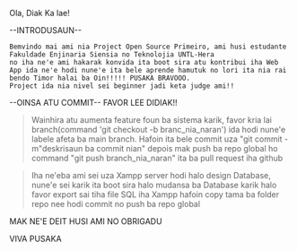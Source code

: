 Ola, Diak Ka lae!

--INTRODUSAUN--

    Bemvindo mai ami nia Project Open Source Primeiro, ami husi estudante Fakuldade Enjinaria Siensia no Teknolojia UNTL-Hera
    no iha ne'e ami hakarak konvida ita boot sira atu kontribui iha Web App ida ne'e hodi nune'e ita bele aprende hamutuk no lori ita nia rai bendo Timor halai ba Oin!!!!! PUSAKA BRAVOOO.
    Project ida nia nivel sei beginner jadi keta judge ami!!

--OINSA ATU COMMIT--
FAVOR LEE DIDIAK!!

> Wainhira atu aumenta feature foun ba sistema karik, favor kria lai branch(command 'git checkout -b branc_nia_naran') ida hodi nune'e labele afeta ba main branch. Hafoin ita bele commit uza "git commit -m"deskrisaun ba commit nian" depois mak push ba repo global ho command "git push branch_nia_naran" ita ba pull request iha github

> Iha ne'eba ami sei uza Xampp server hodi halo design Database, nune'e sei karik ita boot sira halo mudansa ba Database karik halo favor export sai tiha file SQL iha Xampp hafoin copy tama ba folder repo nee hodi commit no push ba repo global

MAK NE'E DEIT HUSI AMI NO OBRIGADU

VIVA PUSAKA
